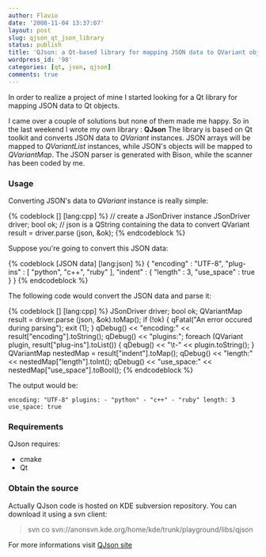 ```yaml
---
author: Flavio
date: '2008-11-04 13:37:07'
layout: post
slug: qjson_qt_json_library
status: publish
title: 'QJson: a Qt-based library for mapping JSON data to QVariant objects'
wordpress_id: '98'
categories: [qt, json, qjson]
comments: true
---
```


In order to realize a project of mine I started looking for a Qt library for
mapping JSON data to Qt objects.

I came over a couple of solutions but none of them made me happy. So in the
last weekend I wrote my own library : **QJson** The library is based on Qt
toolkit and converts JSON data to _QVariant_ instances. JSON arrays will be
mapped to _QVariantList_ instances, while JSON's objects will be mapped to
_QVariantMap_. The JSON parser is generated with Bison, while the scanner has
been coded by me.

### Usage

Converting JSON's data to _QVariant_ instance is really simple:

{% codeblock [] [lang:cpp] %}
// create a JSonDriver instance
JSonDriver driver;
bool ok;
// json is a QString containing the data to convert
QVariant result = driver.parse (json, &ok);
{% endcodeblock %}

Suppose you're going to convert this JSON data:

{% codeblock [JSON data] [lang:json] %}
{ "encoding" : "UTF-8", "plug-ins" : [ "python", "c++", "ruby" ],
  "indent" : { "length" : 3, "use_space" : true } }
{% endcodeblock %}

The following code would convert the JSON data and parse it:

{% codeblock [] [lang:cpp] %}
JSonDriver driver;
bool ok;
QVariantMap result = driver.parse (json, &ok).toMap();
if (!ok) {
  qFatal("An error occured during parsing");
  exit (1);
}
qDebug() << "encoding:" << result["encoding"].toString();
qDebug() << "plugins:";
foreach (QVariant plugin, result["plug-ins"].toList()) {
  qDebug() << "\t-" << plugin.toString();
}
QVariantMap nestedMap = result["indent"].toMap();
qDebug() << "length:" << nestedMap["length"].toInt();
qDebug() << "use_space:" << nestedMap["use_space"].toBool();
{% endcodeblock %}

The output would be:

    encoding: "UTF-8" plugins: - "python" - "c++" - "ruby" length: 3 use_space: true

### Requirements

QJson requires:

  * cmake
  * Qt

### Obtain the source

Actually QJson code is hosted on KDE subversion repository. You can download
it using a svn client:

> svn co svn://anonsvn.kde.org/home/kde/trunk/playground/libs/qjson

For more informations visit [QJson site](http://qjson.sourceforge.net)

